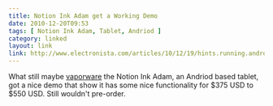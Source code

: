```yaml
---
title: Notion Ink Adam get a Working Demo
date: 2010-12-20T09:53
tags: [ Notion Ink Adam, Tablet, Andriod ]
category: linked
layout: link
link: http://www.electronista.com/articles/10/12/19/hints.running.android.23.gingerbread/
---
```


What still maybe [vaporware](http://en.wikipedia.org/wiki/Vaporware "Computer software or hradware taht is not released on teh date announced") the Notion Ink Adam, an Andriod based tablet, got a nice demo that show it has some nice functionality for $375 USD to $550 USD. Still wouldn't pre-order.
